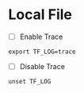 # Local File

- [ ] Enable Trace

```
export TF_LOG=trace
```

- [ ] Disable Trace

```
unset TF_LOG
```



